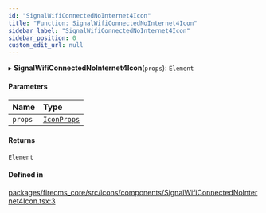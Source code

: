 ```yaml
---
id: "SignalWifiConnectedNoInternet4Icon"
title: "Function: SignalWifiConnectedNoInternet4Icon"
sidebar_label: "SignalWifiConnectedNoInternet4Icon"
sidebar_position: 0
custom_edit_url: null
---
```


▸ **SignalWifiConnectedNoInternet4Icon**(`props`): `Element`

#### Parameters

| Name | Type |
| :------ | :------ |
| `props` | [`IconProps`](../types/IconProps.md) |

#### Returns

`Element`

#### Defined in

[packages/firecms_core/src/icons/components/SignalWifiConnectedNoInternet4Icon.tsx:3](https://github.com/FireCMSco/firecms/blob/d45f3739/packages/firecms_core/src/icons/components/SignalWifiConnectedNoInternet4Icon.tsx#L3)
